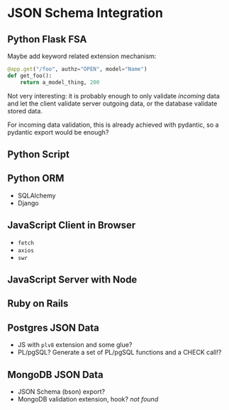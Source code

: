 # JSON Schema Integration

## Python Flask FSA

Maybe add keyword related extension mechanism:

```python
@app.get("/foo", authz="OPEN", model="Name")
def get_foo():
    return a_model_thing, 200
```

Not very interesting: it is probably enough to only validate _incoming_ data and let the client
validate server outgoing data, or the database validate stored data.

For incoming data validation, this is already achieved with pydantic, so a pydantic export
would be enough?

## Python Script

## Python ORM

- SQLAlchemy
- Django

## JavaScript Client in Browser

- `fetch`
- `axios`
- `swr`

## JavaScript Server with Node

## Ruby on Rails

## Postgres JSON Data

- JS with `plv8` extension and some glue?
- PL/pgSQL?  Generate a set of PL/pgSQL functions and a CHECK call!?

## MongoDB JSON Data

- JSON Schema (bson) export?
- MongoDB validation extension, hook? _not found_
